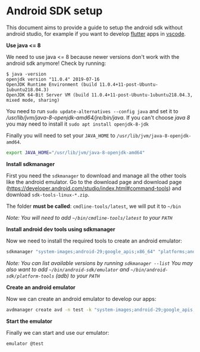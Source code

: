 # Android SDK setup

This document aims to provide a guide to setup the android sdk without
android studio, for example if you want to develop [flutter](flutter.dev) apps
in [vscode](https://code.visualstudio.com/).

**Use java <= 8**

We need to use java <= 8 because newer versions don't work with the android sdk anymore! Check by running:

```
$ java -version
openjdk version "11.0.4" 2019-07-16
OpenJDK Runtime Environment (build 11.0.4+11-post-Ubuntu-1ubuntu218.04.3)
OpenJDK 64-Bit Server VM (build 11.0.4+11-post-Ubuntu-1ubuntu218.04.3, mixed mode, sharing)
```

You need to run `sudo update-alternatives --config java` and set it to */usr/lib/jvm/java-8-openjdk-amd64/jre/bin/java*.
If you can't choose *java 8* you may need to install it `sudo apt install openjdk-8-jdk`

Finally you will need to set your `JAVA_HOME` to `/usr/lib/jvm/java-8-openjdk-amd64`.

```sh
export JAVA_HOME="/usr/lib/jvm/java-8-openjdk-amd64"
```

**Install sdkmanager**

First you need the `sdkmanager` to download and manage all the other tools like the android emulator.
Go to the download page and download page (https://developer.android.com/studio/index.html#command-tools) and
download `sdk-tools-linux-*.zip`.

The folder **must be called**: `cmdline-tools/latest`, we will put it to `~/bin`

*Note: You will need to add `~/bin/cmdline-tools/latest` to your `PATH`*

**Install android dev tools using sdkmanager**

Now we need to install the required tools to create an android emulator:

```sh
sdkmanager "system-images;android-29;google_apis;x86_64" "platforms;android-29" "build-tools;29.0.1" "platform-tools"
```

*Note: You can list available versions by running `sdkmanager --list`
You may also want to add `~/bin/android-sdk/emulator` and `~/bin/android-sdk/platform-tools` (adb) to your `PATH`*


**Create an android emulator**

Now we can create an android emulator to develop our apps:

```sh
avdmanager create avd -n test -k "system-images;android-29;google_apis;x86_64"
```

**Start the emulator**

Finally we can start and use our emulator:

```sh
emulator @test
```
